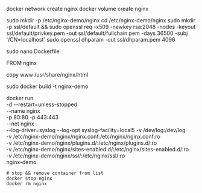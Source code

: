 docker network create nginx
docker volume create nginx 

sudo mkdir -p /etc/nginx-demo/nginx
cd /etc/nginx-demo/nginx
sudo mkdir -p ssl/default && sudo openssl req -x509 -newkey rsa:2048 -nodes -keyout ssl/default/privkey.pem -out ssl/default/fullchain.pem -days 36500 -subj '/CN=localhost'
sudo openssl dhparam -out ssl/dhparam.pem 4096

sudo nano Dockerfile

FROM nginx

copy www /usr/share/nginx/html

sudo docker build -t nginx-demo

docker run \
    -d --restart=unless-stopped \
    --name nginx \
    -p 80:80 -p 443:443 \
    --net nginx \
    --log-driver=syslog --log-opt syslog-facility=local5 -v /dev/log:/dev/log \
    -v /etc/nginx-demo/nginx/nginx.conf:/etc/nginx/nginx.conf:ro \
    -v /etc/nginx-demo/nginx/plugins.d/:/etc/nginx/plugins.d/:ro \
    -v /etc/nginx-demo/nginx/sites-enabled.d/:/etc/nginx/sites-enabled.d/:ro \
    -v /etc/nginx-demo/nginx/ssl/:/etc/nginx/ssl/:ro \
    nginx-demo
    
    
    # stop && remove container from list
    docker stop nginx 
    docker rm nginx 

